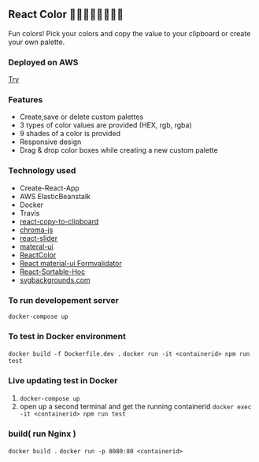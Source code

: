 ## React Color 🌈🌈🌈🌈🌈🌈🌈🌈

Fun colors!
Pick your colors and copy the value to your clipboard or create your own palette.

### Deployed on AWS

[Try](http://colorapp-env.eba-2s5pebwc.ap-southeast-2.elasticbeanstalk.com/)

### Features

- Create,save or delete custom palettes
- 3 types of color values are provided (HEX, rgb, rgba)
- 9 shades of a color is provided
- Responsive design
- Drag & drop color boxes while creating a new custom palette

### Technology used

- Create-React-App
- AWS ElasticBeanstalk
- Docker
- Travis
- [react-copy-to-clipboard](https://github.com/nkbt/react-copy-to-clipboard)
- [chroma-js](https://gka.github.io/chroma.js/)
- [react-slider](https://github.com/react-component/slider)
- [materal-ui](https://material-ui.com/)
- [ReactColor](https://casesandberg.github.io/react-color/)
- [React material-ui Formvalidator](https://www.npmjs.com/package/react-material-ui-form-validator)
- [React-Sortable-Hoc](https://github.com/clauderic/react-sortable-hoc)
- [svgbackgrounds.com](https://www.svgbackgrounds.com/)

### To run developement server

`docker-compose up`

### To test in Docker environment

`docker build -f Dockerfile.dev .`
`docker run -it <containerid> npm run test`

### Live updating test in Docker

1. `docker-compose up`
2. open up a second terminal and get the running containerid
   `docker exec -it <containerid> npm run test`

### build( run Nginx )

`docker build .`
`docker run -p 8080:80 <containerid>`
